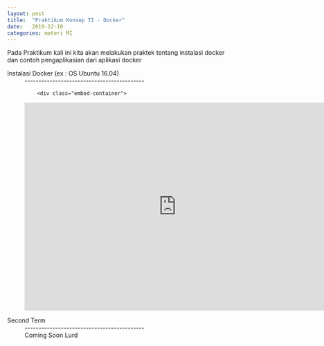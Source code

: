 ```yaml
---
layout: post
title:  "Praktikum Konsep TI - Docker"
date:   2019-12-10 
categories: materi MI
---
```


<div class="post-content">
    <p>Pada Praktikum kali ini kita akan melakukan praktek tentang instalasi docker dan contoh pengaplikasian dari aplikasi docker</p>

<dl>
  <dt>Instalasi Docker (ex : OS Ubuntu 16.04)</dt>
  <dd>-------------------------------------------</dd>
  <dd> 

  		<div class="embed-container">
  <iframe
      src="https://www.youtube.com/embed/7LZIHqeSGnA{{ include.id }}"
      width="700"
      height="480"
      frameborder="0"
      allowfullscreen="">
  </iframe>
</div>

  </dd>
  <dt>Second Term</dt>
  <dd>-------------------------------------------</dd>
  <dd>Coming Soon Lurd</dd>
</dl>

</div>


